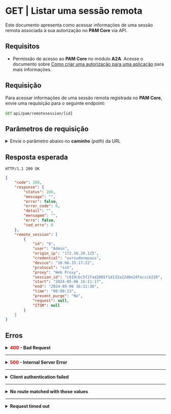 # GET | Listar uma sessão remota

Este documento apresenta como acessar informações de uma sessão remota associada à sua autorização no **PAM Core** via API.

## Requisitos

* Permissão de acesso ao **PAM Core** no módulo **A2A**. Acesse o documento sobre [Como criar uma autorização para uma aplicação](/v3-32/docs/pt/a2a-how-to-create-an-authorization-for-an-application) para mais informações.

## Requisição
Para acessar informações de uma sessão remota registrada no **PAM Core**, envie uma requisição para o seguinte endpoint:

 <code><span style="color:green">GET</code></span> `api/pam/remotesession/[id]`
 
 ## Parâmetros de requisição
<details>
    <summary>Envie o parâmetro abaixo no <b>caminho</b> (<i>path</i>) da URL</summary>
    <p>

| Campo | Tipo | Obrigatório | Descrição | Exemplo |
| --- | --- | --- | --- | --- |
| `id` | Int | **Sim** | Código único de identificação da sessão remota. Esse valor é automaticamente atribuído pelo senhasegura em POST Criar uma URL autenticada para iniciar sessão web proxy e é obtido na resposta da requisição GET Listar todas as sessões remotas. **Nota**: não deve ser confundido com o parâmetro  `session_id`. | 53 |</p>
</details>

## Resposta esperada

```
HTTP/1.1 200 OK 
```
```json
{
    "code": 200,
    "response": {
        "status": 200,
        "message": "",
        "error": false,
        "error_code": 0,
        "detail": "",
        "mensagem": "",
        "erro": false,
        "cod_erro": 0
    },
    "remote_session": [
        {
            "id": "6",
            "user": "Admin",
            "origin_ip": "172.16.20.125",
            "credential": "usrsudonopass",
            "device": "10.66.33.17:22",
            "protocol": "ssh",
            "proxy": "Web Proxy",
            "session_id": "c819cbc5f2fad2065f1d132a22d0e2dfacccb228",
            "start": "2024-05-06 16:11:17",
            "end": "2024-05-06 16:11:30",
            "time": "00:00:13",
            "prevent_purge": "No",
            "request": null,
            "ITSM": null
        }
    ]
}
```

## Erros
     

<details>
 
<summary><b><span style="color:red">400</span> - Bad Request</b></summary>

***

<b>Mensagem: "1002: Session not found"</b><br>
<p><b>Possível causa</b>: Sessão não encontrada.<br>
        
<b>Solução</b>: Verifique o <code>id</code> enviado para buscar pela sessão e envie a requisição novamente.</p>

***

<b>Mensagem: "1003: Unexpected identifier type"</b><br>
<p><b>Possível causa</b>: Você pode ter enviado um identificador que o servidor não reconhece, como o <code>session_id</code> ao invés do <code>id</code>.<br>
        
<b>Solução</b>: Verifique o valor correto para o parâmetro <code>id</code> e envie a requisição novamente.</p>
</details>

* * * 

<details>
 
<summary><b><span style="color:red">500</span> - Internal Server Error</b></summary>

***
    
<b>Mensagem: "Unexpected error."</b><br>
 
<p><b>Possível causa</b>: O erro está no servidor senhasegura.<br>
        
<b>Solução</b>: Contate o time de suporte para mais informações.</p>

***

<b>Mensagem: "You are not authorized to access this resource."</b>

<p><b>Possível causa</b>: Você não possui autorização para acessar esse recurso.<br>
        
<b>Solução</b>: Verifique sua permissão de acesso aos recursos do <b>PAM Core</b>.</p>

 </details>   

* * *  

<details>
<summary><b>Client authentication failed</b></summary>

*** 
   
<b>Mensagem: "Client authentication failed."</b>
<p><b>Possível causa</b>: Falha na autenticação da sua aplicação com o servidor senhasegura.<br>
        
   <b>Solução</b>: Corrija os parâmetros <b>Client ID</b> e <b>Client secret</b> e solicite um novo token de acesso.</p>
</details>
     
* * *     
<details>
 <summary><b>No route matched with those values</b></summary>

*** 
    
   
<b>Mensagem: "No route matched with those values"</b>
    
   <p><b>Possível causa</b>: Ausência do header de autorização na requisição de API.<br>
        
  <b>Solução</b>: Solicite um novo token de acesso.</p>
</details>
 
* * *
<details>
    <summary><b> Request timed out</b></summary>

***
    
<b>Mensagem: "Request timed out."</b>
<p><b>Possível causa</b>: O tempo da requisição se esgotou. <br>
        
<b>Solução</b>: Verifique a conectividade entre a origem da requisição e o servidor senhasegura.</p>
</details>     
     
     